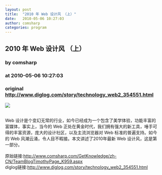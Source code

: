 ```yaml
---
layout: post
title:  "2010 年 Web 设计风 （上）"
date:   2010-05-06 10:27:03
author: comsharp
categories: program
---
```


## 2010 年 Web 设计风 （上）
### by comsharp
### at 2010-05-06 10:27:03
### original <http://www.diglog.com/story/technology_web2_354551.html>

<p><a href="http://www.diglog.com/story/technology_web2_354551.html"><img border="0" src="http://img.diglog.com/img/2010/5/middle_f177db09d1064255bed9e1434df16a04.jpg"></a></p><br>Web 设计是个变幻无常的行业，如今已经成为一个包含了美学体验，功能丰富的富媒体，事实上，当今的 Web 正处在黄金时代，我们拥有强大的新工具，唾手可得的丰富资源，庞大的设计社区，以及主流浏览器对 Web 标准的普遍支持。如今的 Web 风潮云涌，令人目不暇接。本文讲述了2010年最新 Web 设计风，这是第一部分。<br><br>原始链接:<a href="http://www.comsharp.com/GetKnowledge/zh-CN/TeamBlogTimothyPage_K959.aspx">http://www.comsharp.com/GetKnowledge/zh-CN/TeamBlogTimothyPage_K959.aspx</a><br>diglog链接:<a href="http://www.diglog.com/story/technology_web2_354551.html">http://www.diglog.com/story/technology_web2_354551.html</a>